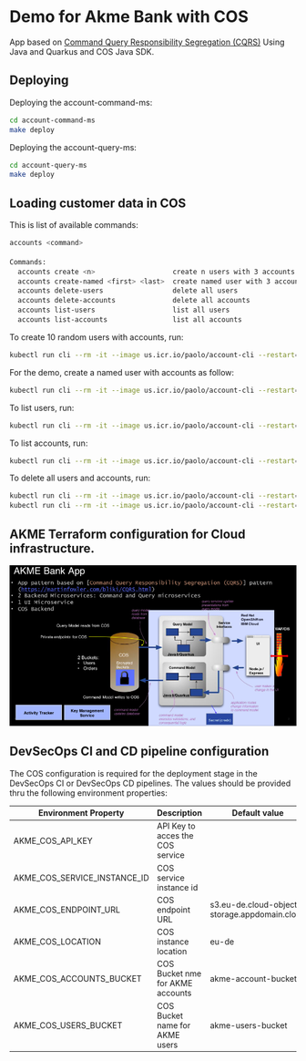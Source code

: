 # Demo for Akme Bank with COS    
 
App based on [Command Query Responsibility Segregation (CQRS)](https://martinfowler.com/bliki/CQRS.html)
Using Java and Quarkus and COS Java SDK. 
 
## Deploying
  
Deploying the account-command-ms: 

```bash 
cd account-command-ms 
make deploy 
```

Deploying the account-query-ms:

```bash
cd account-query-ms
make deploy
```

## Loading customer data in COS

This is list of available commands:

```bash
accounts <command>

Commands:
  accounts create <n>                   create n users with 3 accounts each
  accounts create-named <first> <last>  create named user with 3 accounts
  accounts delete-users                 delete all users
  accounts delete-accounts              delete all accounts
  accounts list-users                   list all users
  accounts list-accounts                list all accounts
```
 
To create 10 random users with accounts, run:

```bash
kubectl run cli --rm -it --image us.icr.io/paolo/account-cli --restart=Never --quiet=true -- create 10
```

For the demo, create a named user with accounts as follow:

```bash
kubectl run cli --rm -it --image us.icr.io/paolo/account-cli --restart=Never --quiet=true -- create-named Jack Doe
```

To list users, run:

```bash
kubectl run cli --rm -it --image us.icr.io/paolo/account-cli --restart=Never --quiet=true -- list-users
```

To list accounts, run:

```bash
kubectl run cli --rm -it --image us.icr.io/paolo/account-cli --restart=Never --quiet=true -- list-accounts
```

To delete all users and accounts, run:

```bash
kubectl run cli --rm -it --image us.icr.io/paolo/account-cli --restart=Never --quiet=true -- delete-accounts
kubectl run cli --rm -it --image us.icr.io/paolo/account-cli --restart=Never --quiet=true -- delete-users
```

## AKME Terraform configuration for Cloud infrastructure. 

![AKME Architecture](./AKME_arch1.png)

## DevSecOps CI and CD pipeline configuration

The COS configuration is required for the deployment stage in the DevSecOps CI or DevSecOps CD pipelines.
The values should be provided thru the following environment properties:

| Environment Property | Description | Default value |
|---|---|---|
| AKME_COS_API_KEY | API Key to acces the COS service | |
| AKME_COS_SERVICE_INSTANCE_ID | COS service instance id | |
| AKME_COS_ENDPOINT_URL | COS endpoint URL | s3.eu-de.cloud-object-storage.appdomain.cloud |
| AKME_COS_LOCATION | COS instance location | eu-de |
| AKME_COS_ACCOUNTS_BUCKET | COS Bucket nme for AKME accounts | akme-account-bucket |
| AKME_COS_USERS_BUCKET | COS Bucket name for AKME users | akme-users-bucket |
